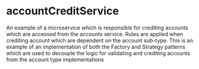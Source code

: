 # accountCreditService
An example of a microservice which is responsible for crediting accounts which are accessed from the accounts service. Rules are applied when crediting account which are dependent on the account sub-type. This is an example of an implementation of both the Factory and Strategy patterns which are used to decouple the logic for validating and crediting accounts from the account type implementations
